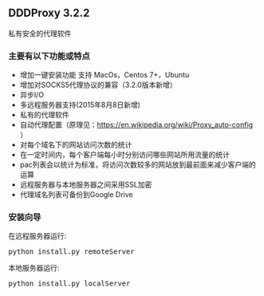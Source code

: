 <h2>DDDProxy 3.2.2</h2>
私有安全的代理软件
<h3>主要有以下功能或特点</h3>

*	增加一键安装功能 支持 MacOs，Centos 7+，Ubuntu
*	增加对SOCKS5代理协议的兼容（3.2.0版本新增）
*	异步I/O
*	多远程服务器支持(2015年8月8日新增)
*	私有的代理软件
*	自动代理配置（原理见：https://en.wikipedia.org/wiki/Proxy_auto-config ）
*	对每个域名下的网站访问次数的统计
*	在一定时间内，每个客户端每小时分别访问哪些网站所用流量的统计
*	pac列表会以统计为标准，将访问次数较多的网站放到最前面来减少客户端的运算
*	远程服务器与本地服务器之间采用SSL加密
*	代理域名列表可备份到Google Drive

<h3>安装向导</h3>
在远程服务器运行: 
<pre>python install.py remoteServer</pre>
本地服务器运行: 
<pre>python install.py localServer</pre>
